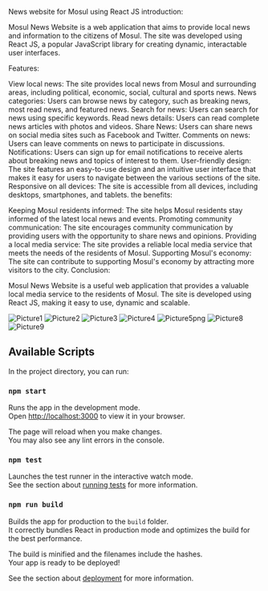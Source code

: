 News website for Mosul using React JS
introduction:

Mosul News Website is a web application that aims to provide local news and information to the citizens of Mosul. The site was developed using React JS, a popular JavaScript library for creating dynamic, interactable user interfaces.

Features:

View local news: The site provides local news from Mosul and surrounding areas, including political, economic, social, cultural and sports news.
News categories: Users can browse news by category, such as breaking news, most read news, and featured news.
Search for news: Users can search for news using specific keywords.
Read news details: Users can read complete news articles with photos and videos.
Share News: Users can share news on social media sites such as Facebook and Twitter.
Comments on news: Users can leave comments on news to participate in discussions.
Notifications: Users can sign up for email notifications to receive alerts about breaking news and topics of interest to them.
User-friendly design: The site features an easy-to-use design and an intuitive user interface that makes it easy for users to navigate between the various sections of the site.
Responsive on all devices: The site is accessible from all devices, including desktops, smartphones, and tablets.
the benefits:

Keeping Mosul residents informed: The site helps Mosul residents stay informed of the latest local news and events.
Promoting community communication: The site encourages community communication by providing users with the opportunity to share news and opinions.
Providing a local media service: The site provides a reliable local media service that meets the needs of the residents of Mosul.
Supporting Mosul's economy: The site can contribute to supporting Mosul's economy by attracting more visitors to the city.
Conclusion:

Mosul News Website is a useful web application that provides a valuable local media service to the residents of Mosul. The site is developed using React JS, making it easy to use, dynamic and scalable.

![Picture1](https://github.com/ahmedfaris2023/Mosul-city-news-website/assets/124607626/99284cc4-75be-405b-bbc6-97b82739a2a3)
![Picture2](https://github.com/ahmedfaris2023/Mosul-city-news-website/assets/124607626/7c0316e5-a030-41c7-9570-18fdd450b09c)
![Picture3](https://github.com/ahmedfaris2023/Mosul-city-news-website/assets/124607626/45bb1b42-1aaf-4f0e-a2cd-85a2572cb056)
![Picture4](https://github.com/ahmedfaris2023/Mosul-city-news-website/assets/124607626/8642f182-2844-47a9-a835-26561a0df737)
![Picture5png](https://github.com/ahmedfaris2023/Mosul-city-news-website/assets/124607626/9c45b4ae-76a0-4a40-84c9-438c855e2469)
![Picture8](https://github.com/ahmedfaris2023/Mosul-city-news-website/assets/124607626/b54251bb-25c1-427b-bde7-b94691de62ce)
![Picture9](https://github.com/ahmedfaris2023/Mosul-city-news-website/assets/124607626/cab8e803-4a09-47bc-8f18-ad30561f4410)


## Available Scripts

In the project directory, you can run:

### `npm start`

Runs the app in the development mode.\
Open [http://localhost:3000](http://localhost:3000) to view it in your browser.

The page will reload when you make changes.\
You may also see any lint errors in the console.

### `npm test`

Launches the test runner in the interactive watch mode.\
See the section about [running tests](https://facebook.github.io/create-react-app/docs/running-tests) for more information.

### `npm run build`

Builds the app for production to the `build` folder.\
It correctly bundles React in production mode and optimizes the build for the best performance.

The build is minified and the filenames include the hashes.\
Your app is ready to be deployed!

See the section about [deployment](https://facebook.github.io/create-react-app/docs/deployment) for more information.

